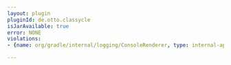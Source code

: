 ```yaml
---
layout: plugin
pluginId: de.otto.classycle
isJarAvailable: true
error: NONE
violations:
- {name: org/gradle/internal/logging/ConsoleRenderer, type: internal-api-usage}

---
```

